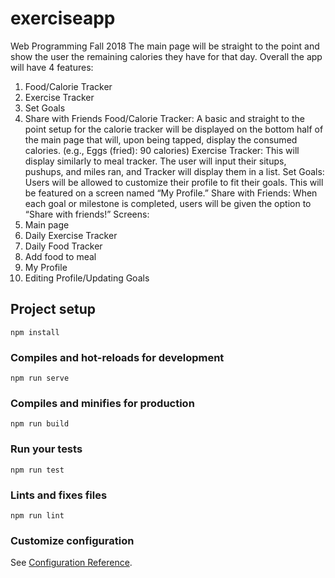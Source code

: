 # exerciseapp

Web Programming Fall 2018
 The main page will be straight to the point and show the user the remaining calories they have 
for that day. Overall the app will have 4 features:
  1.	Food/Calorie Tracker
  2.	Exercise Tracker
  3.	Set Goals
  4.	Share with Friends
 Food/Calorie Tracker: A basic and straight to the point setup for the calorie tracker will be displayed on the bottom half
of the main page that will, upon being tapped, display the consumed calories.
(e.g., Eggs (fried): 90 calories)
 Exercise Tracker: This will display similarly to meal tracker. The user will input their situps, pushups, and miles ran, and Tracker will display them in a list.
 Set Goals: Users will be allowed to customize their profile to fit their goals. This will be featured on a screen named “My Profile.”
 Share with Friends: When each goal or milestone is completed, users will be given the option to “Share with friends!” 
 Screens:
1.	Main page
2.  Daily Exercise Tracker
3.	Daily Food Tracker
4.	Add food to meal
5.	My Profile
6.	Editing Profile/Updating Goals


## Project setup
```
npm install
```

### Compiles and hot-reloads for development
```
npm run serve
```

### Compiles and minifies for production
```
npm run build
```

### Run your tests
```
npm run test
```

### Lints and fixes files
```
npm run lint
```

### Customize configuration
See [Configuration Reference](https://cli.vuejs.org/config/).
